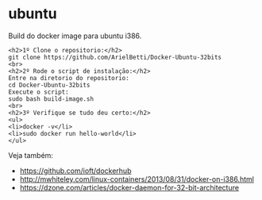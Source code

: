 ubuntu
======

Build do docker image para ubuntu i386.
   
    <h2>1º Clone o repositorio:</h2>
    git clone https://github.com/ArielBetti/Docker-Ubuntu-32bits
    <br>
    <h2>2º Rode o script de instalação:</h2>
    Entre na diretorio do repositorio:
    cd Docker-Ubuntu-32bits
    Execute o script:
    sudo bash build-image.sh
    <br>
    <h2>3º Verifique se tudo deu certo:</h2>
    <ul>
    <li>docker -v</li>
    <li>sudo docker run hello-world</li>
    </ul>

Veja também:
 - https://github.com/ioft/dockerhub
 - http://mwhiteley.com/linux-containers/2013/08/31/docker-on-i386.html
 - https://dzone.com/articles/docker-daemon-for-32-bit-architecture
